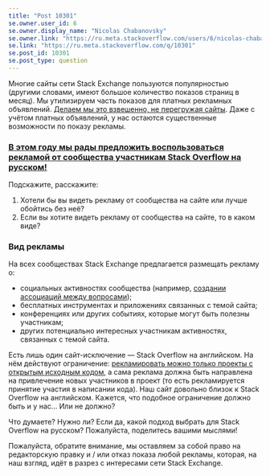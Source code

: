 ```yaml
---
title: "Post 10301"
se.owner.user_id: 6
se.owner.display_name: "Nicolas Chabanovsky"
se.owner.link: "https://ru.meta.stackoverflow.com/users/6/nicolas-chabanovsky"
se.link: "https://ru.meta.stackoverflow.com/q/10301"
se.post_id: 10301
se.post_type: question
---
```

<p>Многие сайты сети Stack Exchange пользуются популярностью (другими словами, имеют большое количество показов страниц в месяц). Мы утилизируем часть показов для платных рекламных объявлений. <a href="https://stackoverflow.blog/2009/03/25/responsible-advertising-feed-a-programmer/">Делаем мы это взвешенно, не перегружая сайты</a>. Даже с учётом платных объявлений, у нас остаются существенные возможности по показу рекламы. </p>

<h3><a href="https://stackoverflow.blog/2011/05/31/community-promotion-ads/">В этом году мы рады предложить воспользоваться рекламой от сообщества участникам Stack Overflow на русском!</a></h3>

<p>Подскажите, расскажите:</p>

<ol>
<li>Хотели бы вы видеть рекламу от сообщества на сайте или лучше обойтись без неё?</li>
<li>Если вы хотите видеть рекламу от сообщества на сайте, то в каком виде?</li>
</ol>

<h3>Вид рекламы</h3>

<p>На всех сообществах Stack Exchange предлагается размещать рекламу о:</p>

<ul>
<li>социальных активностях сообщества (например, <a href="https://ru.meta.stackoverflow.com/q/4857/6">создании ассоциаций между вопросами</a>);</li>
<li>бесплатных инструментах и приложениях связанных с темой сайта;</li>
<li>конференциях или других событиях, которые могут быть полезны участникам;</li>
<li>других потенциально интересных участникам активностях, связанных с темой сайта.</li>
</ul>

<p>Есть лишь один сайт-исключение — Stack Overflow на английском. На нём действуют ограничение: <a href="https://stackoverflow.blog/2009/12/19/free-vote-based-advertising-for-open-source-projects/">рекламировать можно только проекты с открытым исходным кодом</a>, а сама реклама должна быть направлена на привлечение новых участников в проект (то есть рекламируется принятие участия в написании кода). Наш сайт довольно близок к Stack Overflow на английском. Кажется, что подобное ограничение должно быть и у нас… Или не должно?</p>

<p>Что думаете? Нужно ли? Если да, какой подход выбрать для Stack Overflow на русском? Пожалуйста, поделитесь вашими мыслями!</p>

<p>Пожалуйста, обратите внимание, мы оставляем за собой право на редакторскую правку и / или отказ показа любой рекламы, которая, на наш взгляд, идёт в разрез с интересами сети Stack Exchange. </p>
